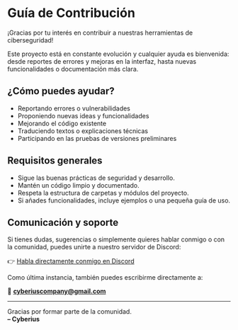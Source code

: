 # Guía de Contribución

¡Gracias por tu interés en contribuir a nuestras herramientas de ciberseguridad!

Este proyecto está en constante evolución y cualquier ayuda es bienvenida: desde reportes de errores y mejoras en la interfaz, hasta nuevas funcionalidades o documentación más clara.

## ¿Cómo puedes ayudar?

- Reportando errores o vulnerabilidades
- Proponiendo nuevas ideas y funcionalidades
- Mejorando el código existente
- Traduciendo textos o explicaciones técnicas
- Participando en las pruebas de versiones preliminares

## Requisitos generales

- Sigue las buenas prácticas de seguridad y desarrollo.
- Mantén un código limpio y documentado.
- Respeta la estructura de carpetas y módulos del proyecto.
- Si añades funcionalidades, incluye ejemplos o una pequeña guía de uso.

## Comunicación y soporte

Si tienes dudas, sugerencias o simplemente quieres hablar conmigo o con la comunidad, puedes unirte a nuestro servidor de Discord:

👉 [Habla directamente conmigo en Discord](https://disboard.org/server/1299310806617292922)

Como última instancia, también puedes escribirme directamente a:

📧 **cyberiuscompany@gmail.com**

---

Gracias por formar parte de la comunidad.  
**– Cyberius**
